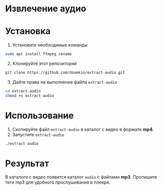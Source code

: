 # Извлечение аудио

# Установка

1. Установите необходимые команды
```bash
sudo apt install ffmpeg rename
```

2. Клонируйте этот репозиторий
```bash
git clone https://github.com/doomkin/extract-audio.git
```

3. Дайте права на выполнение файла `extract-audio`
```bash
cd extract-audio
chmod +x extract-audio
```

# Использование

1. Скопируйте файл `extract-audio` в каталог с видео в формате **mp4**.
2. Запустите `extract-audio`
```bash
./extract-audio
```

# Результат

В каталоге с видео появится каталог `audio` с файлами **mp3**. Пропишите теги mp3 для удобного прослушивания в плеере.
